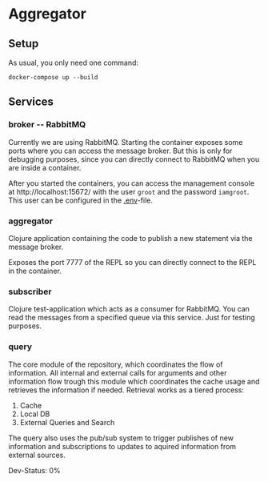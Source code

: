 # Aggregator

## Setup

As usual, you only need one command:

    docker-compose up --build

## Services

### broker -- RabbitMQ

Currently we are using RabbitMQ. Starting the container exposes some ports where
you can access the message broker. But this is only for debugging purposes,
since you can directly connect to RabbitMQ when you are inside a container.

After you started the containers, you can access the management console at
http://localhost:15672/ with the user `groot` and the password `iamgroot`. This
user can be configured in the [.env](.env)-file.

### aggregator

Clojure application containing the code to publish a new statement via the
message broker.

Exposes the port 7777 of the REPL so you can directly connect to the REPL in the
container.

### subscriber

Clojure test-application which acts as a consumer for RabbitMQ. You can read the
messages from a specified queue via this service. Just for testing purposes.


### query

The core module of the repository, which coordinates the flow of information. All
internal and external calls for arguments and other information flow trough this
module which coordinates the cache usage and retrieves the information if needed.
Retrieval works as a tiered process:
1. Cache
2. Local DB
3. External Queries and Search

The query also uses the pub/sub system to trigger publishes of new information and
subscriptions to updates to aquired information from external sources.

Dev-Status: 0%
